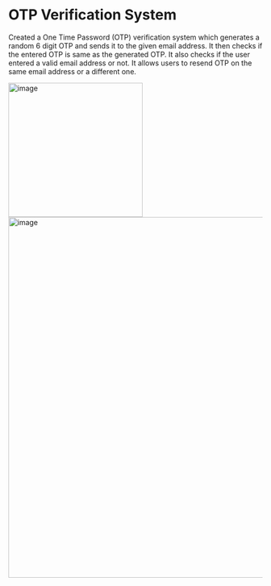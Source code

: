 # OTP Verification System

Created a One Time Password (OTP) verification system which generates a random 6 digit OTP and sends it to the given email address. It then checks if the entered OTP is same as the generated OTP. It also checks if the user entered a valid email address or not. It allows users to resend OTP on the same email address or a different one.

<img width="266" alt="image" src="https://github.com/khushimadan/OTP-Verification-System/assets/63074598/d6583237-3317-4392-beff-4dd3f9050740">











<img width="715" alt="image" src="https://github.com/khushimadan/OTP-Verification-System/assets/63074598/62dd3f1e-997d-478f-992f-84bc7eea5858">







